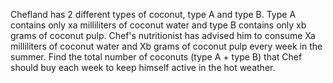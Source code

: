 Chefland has 2 different types of coconut, type A and type B. Type A contains only xa milliliters of coconut water and type B contains only xb grams of coconut pulp. Chef's nutritionist has advised him to consume Xa milliliters of coconut water and Xb grams of coconut pulp every week in the summer. Find the total number of coconuts (type A + type B) that Chef should buy each week to keep himself active in the hot weather.
